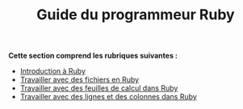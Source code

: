 ﻿---
title: Guide du programmeur Ruby
type: docs
weight: 20
url: /fr/java/ruby-programmers-guide/
---
**Cette section comprend les rubriques suivantes :**

- [Introduction à Ruby](/cells/fr/java/introduction-in-ruby/)
- [Travailler avec des fichiers en Ruby](/cells/fr/java/working-with-files-in-ruby/)
- [Travailler avec des feuilles de calcul dans Ruby](/cells/fr/java/working-with-worksheets-in-ruby/)
- [Travailler avec des lignes et des colonnes dans Ruby](/cells/fr/java/working-with-rows-and-columns-in-ruby/)
